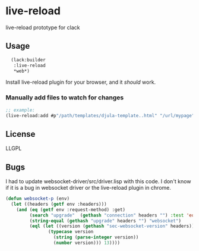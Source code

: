 # live-reload

live-reload prototype for clack

## Usage

```lisp
  (lack:builder
   :live-reload
   *web*)
```
Install live-reload plugin for your browser, and it *should* work.

### Manually add files to watch for changes


```lisp
;; example:
(live-reload:add #p"/path/templates/djula-template..html" "/url/mypage")
```


## License

LLGPL

## Bugs

I had to update websocket-driver/src/driver.lisp with this code. I
don't know if it is a bug in websocket driver or the live-reload
plugin in chrome.

```lisp
(defun websocket-p (env)
  (let ((headers (getf env :headers)))
    (and (eq (getf env :request-method) :get)
         (search "upgrade"  (gethash "connection" headers "") :test 'equalp)
         (string-equal (gethash "upgrade" headers "") "websocket")
         (eql (let ((version (gethash "sec-websocket-version" headers)))
                (typecase version
                  (string (parse-integer version))
                  (number version))) 13))))

```
